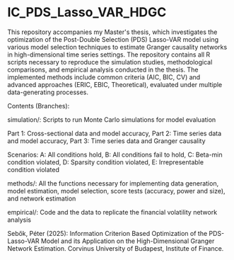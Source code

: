 # IC_PDS_Lasso_VAR_HDGC
This repository accompanies my Master's thesis, which investigates the optimization of the Post-Double Selection (PDS) Lasso-VAR model using various model selection techniques to estimate Granger causality networks in high-dimensional time series settings. 
The repository contains all R scripts necessary to reproduce the simulation studies, methodological comparisons, and empirical analysis conducted in the thesis. The implemented methods include common criteria (AIC, BIC, CV) and advanced approaches (ERIC, EBIC, Theoretical), evaluated under multiple data-generating processes.

Contents (Branches):

simulation/: Scripts to run Monte Carlo simulations for model evaluation

  Part 1: Cross-sectional data and model accuracy,
  Part 2: Time series data and model accuracy,
  Part 3: Time series data and Granger causality

  Scenarios:
  A: All conditions hold,
  B: All conditions fail to hold,
  C: Beta-min condition violated,
  D: Sparsity condition violated,
  E: Irrepresentable condition violated

methods/: All the functions necessary for implementing data generation, model estimation, model selection, score tests (accuracy, power and size), and network estimation

empirical/: Code and the data to replicate the financial volatility network analysis

Sebők, Péter (2025): Information Criterion Based Optimization of the PDS-Lasso-VAR Model and its Application on the High-Dimensional Granger Network Estimation. Corvinus University of Budapest, Institute of Finance.
